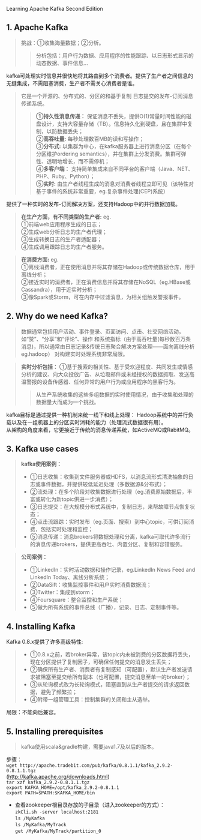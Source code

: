 Learning Apache Kafka Second Edition

## 1. Apache Kafka
>挑战：①收集海量数据；②分析。  
>>分析包括：用户行为数据、应用程序的性能跟踪、以日志形式显示的动态数据、事件信息...

kafka可处理实时信息并很快地将其路由到多个消费者。提供了生产者之间信息的无缝集成，不需阻塞消费，生产者不需关心消费者是谁。
>它是一个开源的、分布式的、分区的和基于复制 日志提交的发布-订阅消息传递系统。
>>**①持久性消息传递：** 保证消息不丢失，提供O(1)常量时间性能的磁盘设计，支持大容量存储（TB）。信息持久化到硬盘，且在集群中复制，以防数据丢失；  
②**高吞吐量:** 每秒处理数百MB的读和写操作；  
③**分布式:** 以集群为中心，在kafka服务器上进行消息分区（在每个分区维护ordering semantics），并在集群上分发消费。集群可弹性、透明地增长，而不需停机；  
④**多客户端：** 支持简单集成来自不同平台的客户端（Java、NET、PHP、Ruby、Python）；  
⑤**实时:** 由生产者线程生成的消息对消费者线程立即可见（该特性对基于事件的系统非常重要，eg.复杂事件处理(CEP)系统）

提供了一种实时的发布-订阅解决方案，还支持Hadoop中的并行数据加载。

>**在生产方面，有不同类型的生产者:** eg.  
①前端web应用程序生成的日志；  
②生成web分析日志的生产者代理；  
③生成转换日志的生产者适配器；  
④生成调用跟踪日志的生产者服务。

>**在消费方面:** eg.  
①离线消费者，正在使用消息并将其存储在Hadoop或传统数据仓库，用于离线分析；  
②接近实时的消费者，正在消费信息并将其存储在NoSQL（eg.HBase或Cassandra），用于近实时分析；  
③像Spark或Storm，可在内存中过滤消息，为相关组触发警报事件。

## 2. Why do we need Kafka?
>数据通常包括用户活动、事件登录、页面访问、点击、社交网络活动，如“赞”、“分享”和“评论”、操作
和系统指标（由于高吞吐量(每秒数百万条消息)，所以通常由日志记录&传统日志聚合解决方案处理——面向离线分析eg.hadoop）
对构建实时处理系统非常局限。  

>**实时分析包括：**
①基于搜索的相关性、基于受欢迎程度、共同发生或情感分析的建议、向大众投放广告、从垃圾邮件或未经授权的数据抓取、发送高温警报的设备传感器、任何异常的用户行为或应用程序的黑客行为。
>>从生产系统收集的这些多组数据的实时使用情况，由于收集和处理的数据量大而成为一个挑战。

kafka目标是通过提供一种机制来统一线下和线上处理：
Hadoop系统中的并行负载以及在一组机器上的分区实时消耗的能力（处理流式数据很有用）。  
从架构的角度来看，它更接近于传统的消息传递系统，如ActiveMQ或RabitMQ。

## 3. Kafka use cases
>**kafka使用案例：**
>- ①日志收集：收集到文件服务器或HDFS，以消息流形式清洗抽象的日志或事件数据，并提供较低延迟处理（多数据源&分布式）；
>- ②流处理：在多个阶段对收集数据进行处理（eg.消费原始数据后，丰富或转化为新topic供进一步消费）；
>- ③日志提交：在大规模分布式系统中，复制日志，来帮故障节点恢复状态；
>- ④点击流跟踪：实时发布（eg.页面、搜索）到中心topic，可供订阅消费，包括实时处理和监控；
>- ⑤消息传递：消息brokers将数据处理和分离，kafka可取代许多流行的消息传递brokers，提供更高吞吐、内置分区、复制和容错服务。

>**公司案例：**
>- ①LinkedIn：实时活动数据和操作记录，eg.LinkedIn News Feed and LinkedIn Today、离线分析系统；
>- ②DataSift：收集监控事件和用户实时消费数据流；
>- ③Twitter：集成到storm；
>- ④Foursquare：整合监控和生产系统；
>- ⑤做为所有系统的事件总线（广播），记录、日志、定制事件等。

## 4. Installing Kafka
Kafka 0.8.x提供了许多高级特性:
>- ①0.8.x之前，若broker异常，该topic内未被消费的分区数据将丢失，现在分区提供了复制因子，可确保任何提交的消息发生丢失；
>- ②确保所有生产者、消费者有复制感知（可配置），默认生产者发送请求被阻塞至提交给所有副本（也可配置，提交消息至单一的broker）；
>- ③从轮询模式改为长轮询模式，阻塞直到从生产者提交的请求返回数据，避免了频繁拉；
>- ④附带一组管理工具：控制集群的关闭和主从选举。

局限：不能向后兼容。

## 5. Installing prerequisites
>kafka使用scala&gradle构建，需要java1.7及以后的版本。

步骤：  
`wget http://apache.tradebit.com/pub/kafka/0.8.1.1/kafka_2.9.2-0.8.1.1.tgz`  
(http://kafka.apache.org/downloads.html)  
`tar xzf kafka_2.9.2-0.8.1.1.tgz`  
`export KAFKA_HOME=/opt/kafka_2.9.2-0.8.1.1`  
`export PATH=$PATH:$KAFKA_HOME/bin`

- 查看zookeeper根目录存放的子目录（进入zookeeper的方式）：  
`zkCli.sh -server localhost:2181`  
`ls /MyKafka`  
`ls /MyKafka/MyTrack`  
`get /MyKafka/MyTrack/partition_0`  

